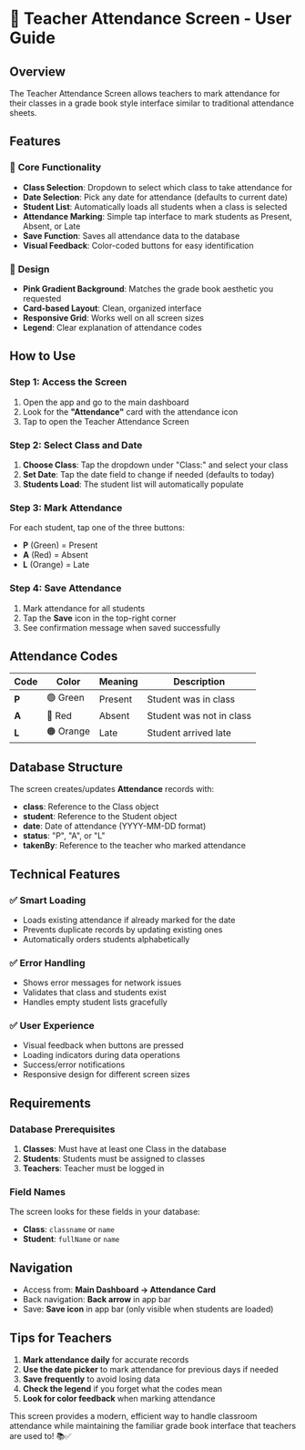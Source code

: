 # 📝 Teacher Attendance Screen - User Guide

## Overview
The Teacher Attendance Screen allows teachers to mark attendance for their classes in a grade book style interface similar to traditional attendance sheets.

## Features

### 🎯 **Core Functionality**
- **Class Selection**: Dropdown to select which class to take attendance for
- **Date Selection**: Pick any date for attendance (defaults to current date)
- **Student List**: Automatically loads all students when a class is selected
- **Attendance Marking**: Simple tap interface to mark students as Present, Absent, or Late
- **Save Function**: Saves all attendance data to the database
- **Visual Feedback**: Color-coded buttons for easy identification

### 🎨 **Design**
- **Pink Gradient Background**: Matches the grade book aesthetic you requested
- **Card-based Layout**: Clean, organized interface
- **Responsive Grid**: Works well on all screen sizes
- **Legend**: Clear explanation of attendance codes

## How to Use

### Step 1: Access the Screen
1. Open the app and go to the main dashboard
2. Look for the **"Attendance"** card with the attendance icon
3. Tap to open the Teacher Attendance Screen

### Step 2: Select Class and Date
1. **Choose Class**: Tap the dropdown under "Class:" and select your class
2. **Set Date**: Tap the date field to change if needed (defaults to today)
3. **Students Load**: The student list will automatically populate

### Step 3: Mark Attendance
For each student, tap one of the three buttons:
- **P** (Green) = Present
- **A** (Red) = Absent  
- **L** (Orange) = Late

### Step 4: Save Attendance
1. Mark attendance for all students
2. Tap the **Save** icon in the top-right corner
3. See confirmation message when saved successfully

## Attendance Codes

| Code | Color | Meaning | Description |
|------|-------|---------|-------------|
| **P** | 🟢 Green | Present | Student was in class |
| **A** | 🔴 Red | Absent | Student was not in class |
| **L** | 🟠 Orange | Late | Student arrived late |

## Database Structure

The screen creates/updates **Attendance** records with:
- **class**: Reference to the Class object
- **student**: Reference to the Student object
- **date**: Date of attendance (YYYY-MM-DD format)
- **status**: "P", "A", or "L"
- **takenBy**: Reference to the teacher who marked attendance

## Technical Features

### ✅ **Smart Loading**
- Loads existing attendance if already marked for the date
- Prevents duplicate records by updating existing ones
- Automatically orders students alphabetically

### ✅ **Error Handling**
- Shows error messages for network issues
- Validates that class and students exist
- Handles empty student lists gracefully

### ✅ **User Experience**
- Visual feedback when buttons are pressed
- Loading indicators during data operations
- Success/error notifications
- Responsive design for different screen sizes

## Requirements

### Database Prerequisites
1. **Classes**: Must have at least one Class in the database
2. **Students**: Students must be assigned to classes
3. **Teachers**: Teacher must be logged in

### Field Names
The screen looks for these fields in your database:
- **Class**: `classname` or `name`
- **Student**: `fullName` or `name`

## Navigation
- Access from: **Main Dashboard → Attendance Card**
- Back navigation: **Back arrow** in app bar
- Save: **Save icon** in app bar (only visible when students are loaded)

## Tips for Teachers

1. **Mark attendance daily** for accurate records
2. **Use the date picker** to mark attendance for previous days if needed
3. **Save frequently** to avoid losing data
4. **Check the legend** if you forget what the codes mean
5. **Look for color feedback** when marking attendance

This screen provides a modern, efficient way to handle classroom attendance while maintaining the familiar grade book interface that teachers are used to! 📚✅